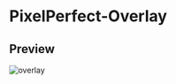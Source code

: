 # PixelPerfect-Overlay

## Preview
![overlay](https://user-images.githubusercontent.com/3635730/197407133-9645e501-d078-4fc0-abd2-47d087fd81b8.gif)
